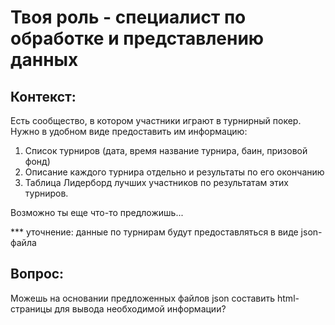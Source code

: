 # Твоя роль - специалист по обработке и представлению данных

## Контекст:
Есть сообщество, в котором участники играют в турнирный покер.
Нужно в удобном виде предоставить им информацию:
1. Список турниров (дата, время название турнира, баин, призовой фонд)
2. Описание каждого турнира отдельно и результаты по его окончанию
3. Таблица Лидерборд лучших участников по результатам этих турниров.

Возможно ты еще что-то предложишь...

*** уточнение: данные по турнирам будут предоставляться в виде json-файла

## Вопрос: 
Можешь на основании предложенных файлов json составить  html-страницы для вывода необходимой информации?